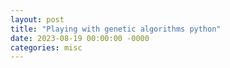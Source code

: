 ```yaml
---
layout: post
title: "Playing with genetic algorithms python"
date: 2023-08-19 00:00:00 -0000
categories: misc
---
```

